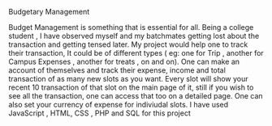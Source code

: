 
Budgetary Management

Budget Management is something that is essential for all. Being a college student , I have observed myself and my batchmates
getting lost about the transaction and getting tensed later. 
My project would help one to track their transaction, It could be of different types ( eg: one for Trip , another for Campus Expenses , another for treats , on and on).
One can make an account of themselves and track their expense, income and total transaction of as many new slots as you want.
Every slot will show your recent 10 transaction of that slot on the main page of it, still if you wish to see all the transaction, one can access that too on a detailed page.
One can also set your currency of expense for indiviudal slots.
I have used JavaScript , HTML, CSS , PHP and SQL for this project
